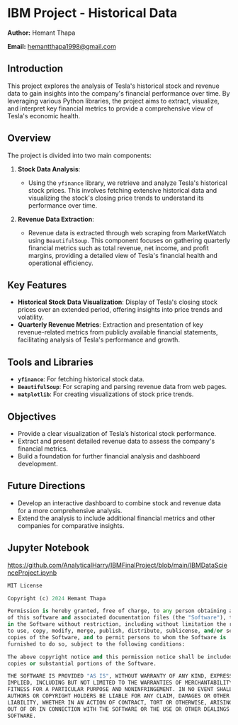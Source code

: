 # IBM Project - Historical Data

**Author:** Hemant Thapa

**Email:** hemantthapa1998@gmail.com

## Introduction

This project explores the analysis of Tesla's historical stock and revenue data to gain insights into the company's financial performance over time. By leveraging various Python libraries, the project aims to extract, visualize, and interpret key financial metrics to provide a comprehensive view of Tesla's economic health.

## Overview

The project is divided into two main components:

1. **Stock Data Analysis**:
   - Using the `yfinance` library, we retrieve and analyze Tesla's historical stock prices. This involves fetching extensive historical data and visualizing the stock's closing price trends to understand its performance over time.

2. **Revenue Data Extraction**:
   - Revenue data is extracted through web scraping from MarketWatch using `BeautifulSoup`. This component focuses on gathering quarterly financial metrics such as total revenue, net income, and profit margins, providing a detailed view of Tesla's financial health and operational efficiency.

## Key Features

- **Historical Stock Data Visualization**: Display of Tesla's closing stock prices over an extended period, offering insights into price trends and volatility.
- **Quarterly Revenue Metrics**: Extraction and presentation of key revenue-related metrics from publicly available financial statements, facilitating analysis of Tesla's performance and growth.

## Tools and Libraries

- **`yfinance`**: For fetching historical stock data.
- **`BeautifulSoup`**: For scraping and parsing revenue data from web pages.
- **`matplotlib`**: For creating visualizations of stock price trends.

## Objectives

- Provide a clear visualization of Tesla’s historical stock performance.
- Extract and present detailed revenue data to assess the company's financial metrics.
- Build a foundation for further financial analysis and dashboard development.

## Future Directions

- Develop an interactive dashboard to combine stock and revenue data for a more comprehensive analysis.
- Extend the analysis to include additional financial metrics and other companies for comparative insights.

## Jupyter Notebook 

https://github.com/AnalyticalHarry/IBMFinalProject/blob/main/IBMDataScienceProject.ipynb

```python
MIT License

Copyright (c) 2024 Hemant Thapa

Permission is hereby granted, free of charge, to any person obtaining a copy
of this software and associated documentation files (the "Software"), to deal
in the Software without restriction, including without limitation the rights
to use, copy, modify, merge, publish, distribute, sublicense, and/or sell
copies of the Software, and to permit persons to whom the Software is
furnished to do so, subject to the following conditions:

The above copyright notice and this permission notice shall be included in all
copies or substantial portions of the Software.

THE SOFTWARE IS PROVIDED "AS IS", WITHOUT WARRANTY OF ANY KIND, EXPRESS OR
IMPLIED, INCLUDING BUT NOT LIMITED TO THE WARRANTIES OF MERCHANTABILITY,
FITNESS FOR A PARTICULAR PURPOSE AND NONINFRINGEMENT. IN NO EVENT SHALL THE
AUTHORS OR COPYRIGHT HOLDERS BE LIABLE FOR ANY CLAIM, DAMAGES OR OTHER
LIABILITY, WHETHER IN AN ACTION OF CONTRACT, TORT OR OTHERWISE, ARISING FROM,
OUT OF OR IN CONNECTION WITH THE SOFTWARE OR THE USE OR OTHER DEALINGS IN THE
SOFTWARE.
```
